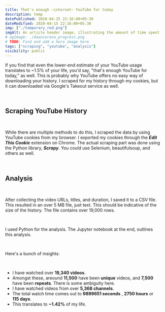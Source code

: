 ```yaml
---
title: That's enough ~internet~ YouTube for today
description: temp
datePublished: 2020-04-15 22:16:00+05:30
dateModified: 2020-04-15 22:16:00+05:30
img: ["./temporary_red.png"]
imgAlt: An article header image, illustrating the amount of time spent on YouTube.
# ogImage: ./daancorona_progress.png
# TODO: Find and add a hero image here
tags: ["scraping", "youtube", "analysis"]
visibility: public
---
```


If you find that even the lower-end estimate of your YouTube usage translates to ~1.5% of your life, you'd say, "that's enough YouTube for today," as well. This is probably why YouTube offers no easy way of downloading your history. I scraped for my history through my cookies, but it can downloaded via Google's Takeout service as well.
<!-- PELICAN_END_SUMMARY -->

<br>

## Scraping YouTube History

<br>

While there are multiple methods to do this, I scraped the data by using YouTube cookies from my browser. I exported my cookies through the ***Edit This Cookie*** extension on Chrome. The actual scraping part was done using the Python library, ***Scrapy***.  You could use Selenium, beautifulsoup, and others as well.

<br>

## Analysis

<br>

After collecting the video URLs, titles, and duration, I saved it to a CSV file. This resulted in an over 5 MB file, just text. This should be indicative of the size of the history. The file contains over 19,000 rows. 

<br>

I used Python for the analysis. The Jupyter notebook at the end, outlines this analysis.

<br>

Here's  a bunch of insights:  

<br>

- I have watched over **19,340 videos**.
- Amongst these, areound **11,500** have been **unique** videos, and **7,500** have been **repeats**. There is some ambiguity here.
- I have watched videos from over **5,368 channels**.
- The total watch time comes out to **9899651 seconds** , **2750 hours** or **115 days**.
- This translates to **~1.42%** of my life.
